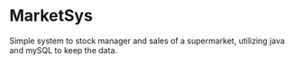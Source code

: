 # MarketSys
Simple system to stock manager and sales of a supermarket, utilizing java and mySQL to keep the data.
